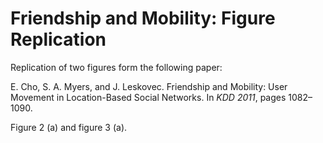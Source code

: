 # Friendship and Mobility: Figure Replication

Replication of two figures form the following paper:

E. Cho, S. A. Myers, and J. Leskovec. Friendship and Mobility: User Movement in Location-Based Social Networks. In *KDD 2011*, pages 1082–1090.

Figure 2 (a) and figure 3 (a).
